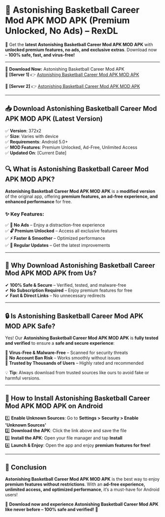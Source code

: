 # 🚀 Astonishing Basketball Career Mod APK MOD APK (Premium Unlocked, No Ads) – RexDL 

🎯 Get the **latest Astonishing Basketball Career Mod APK MOD APK** with **unlocked premium features, no ads, and exclusive extras**. Download now – **100% safe, fast, and virus-free!**  

---

🔽 **Download Now:** Astonishing Basketball Career Mod APK  
🔹 **[Server 1]** 👉 [Astonishing Basketball Career Mod APK MOD APK](https://apkcomod.com?title=Astonishing_Basketball_Career_Mod_APK)  

🔹 **[Server 2]** 👉 [Astonishing Basketball Career Mod APK MOD APK](https://apkcomod.com?title=Astonishing_Basketball_Career_Mod_APK)  

---
## 📥 Download Astonishing Basketball Career Mod APK MOD APK (Latest Version)  

✅ **Version**: 372x2  
✅ **Size**: Varies with device  
✅ **Requirements**: Android 5.0+  
✅ **MOD Features**: Premium Unlocked, Ad-Free, Unlimited Access  
✅ **Updated On**: [Current Date]  

## 🔍 What is Astonishing Basketball Career Mod APK MOD APK?  

**Astonishing Basketball Career Mod APK MOD APK** is a **modified version** of the original app, offering **premium features, an ad-free experience, and enhanced performance** for free.  

### ✨ Key Features:  

✅ **🚫 No Ads** – Enjoy a distraction-free experience  
✅ **🔓 Premium Unlocked** – Access all exclusive features  
✅ **⚡ Faster & Smoother** – Optimized performance  
✅ **🔄 Regular Updates** – Get the latest improvements  

---

## 🌟 Why Download Astonishing Basketball Career Mod APK MOD APK from Us?  

✔ **100% Safe & Secure** – Verified, tested, and malware-free  
✔ **No Subscription Required** – Enjoy premium features for free  
✔ **Fast & Direct Links** – No unnecessary redirects  

---

## 🔒 Is Astonishing Basketball Career Mod APK MOD APK Safe?  

Yes! Our **Astonishing Basketball Career Mod APK MOD APK** is **fully tested and verified** to ensure a **safe and secure experience**:  

🔹 **Virus-Free & Malware-Free** – Scanned for security threats  
🔹 **No Account Ban Risk** – Works smoothly without issues  
🔹 **Trusted by Thousands of Users** – Highly rated and recommended  

💡 **Tip:** Always download from trusted sources like ours to avoid fake or harmful versions.  

---

## 📲 How to Install Astonishing Basketball Career Mod APK MOD APK on Android  

1️⃣ **Enable Unknown Sources**: Go to **Settings > Security > Enable 'Unknown Sources'**  
2️⃣ **Download the APK**: Click the link above and save the file  
3️⃣ **Install the APK**: Open your file manager and tap **Install**  
4️⃣ **Launch & Enjoy**: Open the app and enjoy **premium features for free!**  

---

## 🚀 Conclusion  

**Astonishing Basketball Career Mod APK MOD APK** is the best way to enjoy **premium features without restrictions**. With an **ad-free experience, unlimited access, and optimized performance**, it’s a must-have for Android users!  

🔻 **Download now and experience Astonishing Basketball Career Mod APK like never before – 100% safe and verified!** 🔻  
